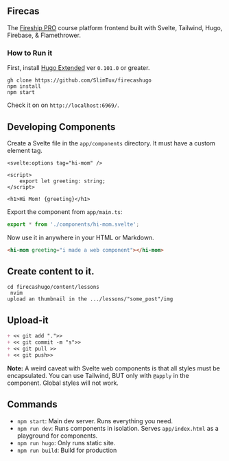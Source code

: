  ##  Firecas

The [Fireship PRO](https://fireship.io) course platform frontend built with Svelte, Tailwind, Hugo, Firebase, & Flamethrower. 

### How to Run it

First, install [Hugo Extended](https://gohugo.io/getting-started/installing/) ver `0.101.0` or greater. 

```
gh clone https://github.com/SlimTux/firecashugo
npm install
npm start
```

Check it on on `http://localhost:6969/`.


## Developing Components 

Create a Svelte file in the `app/components` directory. It must have a custom element tag. 

```svelte
<svelte:options tag="hi-mom" />

<script>
    export let greeting: string;
</script>

<h1>Hi Mom! {greeting}</h1> 
```

Export the component from `app/main.ts`:

```ts
export * from './components/hi-mom.svelte';
```

Now use it in anywhere in your HTML or Markdown. 

```html
<hi-mom greeting="i made a web component"></hi-mom>
```
## Create content to it.
```
cd firecashugo/content/lessons 
 nvim 
upload an thumbnail in the .../lessons/"some_post"/img
```
## Upload-it
```md 
+ << git add ".">>
+ << git commit -m "s">>
+ << git pull >>
+ << git push>>
```


**Note:** A weird caveat with Svelte web components is that all styles must be encapsulated. You can use Tailwind, BUT only with `@apply` in the component. Global styles will not work.

## Commands

- `npm start`: Main dev server. Runs everything you need. 
- `npm run dev`: Runs components in isolation. Serves `app/index.html` as a playground for components. 
- `npm run hugo`: Only runs static site. 
- `npm run build`: Build for production
